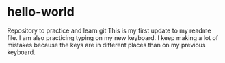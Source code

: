 # hello-world
Repository to practice and learn git
This is my first update to my readme file. I am also practicing typing on my new keyboard. I keep making a lot of mistakes because the keys are in different places than on my previous keyboard.
